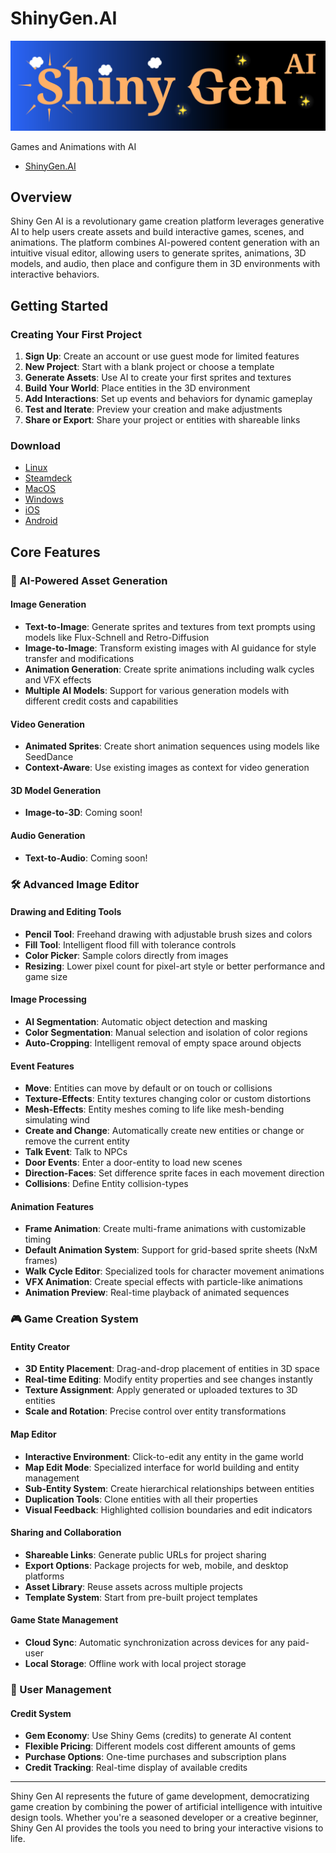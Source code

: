 # ShinyGen.AI

![shiny gen ai logo](https://github.com/ShinyGenAI/ShinyGen.AI/blob/main/shiny_gen_ai_with_background.png?raw=true)

Games and Animations with AI

- [ShinyGen.AI](https://ShinyGen.AI)

## Overview

Shiny Gen AI is a revolutionary game creation platform leverages generative AI to help users create assets and build interactive games, scenes, and animations. The platform combines AI-powered content generation with an intuitive visual editor, allowing users to generate sprites, animations, 3D models, and audio, then place and configure them in 3D environments with interactive behaviors.

## Getting Started

### Creating Your First Project
1. **Sign Up**: Create an account or use guest mode for limited features
2. **New Project**: Start with a blank project or choose a template
3. **Generate Assets**: Use AI to create your first sprites and textures
4. **Build Your World**: Place entities in the 3D environment
5. **Add Interactions**: Set up events and behaviors for dynamic gameplay
6. **Test and Iterate**: Preview your creation and make adjustments
7. **Share or Export**: Share your project or entities with shareable links

### Download
- [Linux](link)
- [Steamdeck](link)
- [MacOS](link)
- [Windows](link)  
- [iOS](link)
- [Android](link)

## Core Features

### 🎨 AI-Powered Asset Generation

#### Image Generation
- **Text-to-Image**: Generate sprites and textures from text prompts using models like Flux-Schnell and Retro-Diffusion
- **Image-to-Image**: Transform existing images with AI guidance for style transfer and modifications
- **Animation Generation**: Create sprite animations including walk cycles and VFX effects
- **Multiple AI Models**: Support for various generation models with different credit costs and capabilities

#### Video Generation
- **Animated Sprites**: Create short animation sequences using models like SeedDance
- **Context-Aware**: Use existing images as context for video generation

#### 3D Model Generation
- **Image-to-3D**: Coming soon!

#### Audio Generation
- **Text-to-Audio**: Coming soon!

### 🛠️ Advanced Image Editor

#### Drawing and Editing Tools
- **Pencil Tool**: Freehand drawing with adjustable brush sizes and colors
- **Fill Tool**: Intelligent flood fill with tolerance controls
- **Color Picker**: Sample colors directly from images
- **Resizing**: Lower pixel count for pixel-art style or better performance and game size

#### Image Processing
- **AI Segmentation**: Automatic object detection and masking
- **Color Segmentation**: Manual selection and isolation of color regions
- **Auto-Cropping**: Intelligent removal of empty space around objects

#### Event Features
- **Move**: Entities can move by default or on touch or collisions
- **Texture-Effects**: Entity textures changing color or custom distortions
- **Mesh-Effects**: Entity meshes coming to life like mesh-bending simulating wind
- **Create and Change**: Automatically create new entities or change or remove the current entity
- **Talk Event**: Talk to NPCs
- **Door Events**: Enter a door-entity to load new scenes
- **Direction-Faces**: Set difference sprite faces in each movement direction
- **Collisions**: Define Entity collision-types

#### Animation Features
- **Frame Animation**: Create multi-frame animations with customizable timing
- **Default Animation System**: Support for grid-based sprite sheets (NxM frames)
- **Walk Cycle Editor**: Specialized tools for character movement animations
- **VFX Animation**: Create special effects with particle-like animations
- **Animation Preview**: Real-time playback of animated sequences

### 🎮 Game Creation System

#### Entity Creator
- **3D Entity Placement**: Drag-and-drop placement of entities in 3D space
- **Real-time Editing**: Modify entity properties and see changes instantly
- **Texture Assignment**: Apply generated or uploaded textures to 3D entities
- **Scale and Rotation**: Precise control over entity transformations

#### Map Editor
- **Interactive Environment**: Click-to-edit any entity in the game world
- **Map Edit Mode**: Specialized interface for world building and entity management
- **Sub-Entity System**: Create hierarchical relationships between entities
- **Duplication Tools**: Clone entities with all their properties
- **Visual Feedback**: Highlighted collision boundaries and edit indicators

#### Sharing and Collaboration
- **Shareable Links**: Generate public URLs for project sharing
- **Export Options**: Package projects for web, mobile, and desktop platforms
- **Asset Library**: Reuse assets across multiple projects
- **Template System**: Start from pre-built project templates

#### Game State Management
- **Cloud Sync**: Automatic synchronization across devices for any paid-user
- **Local Storage**: Offline work with local project storage

### 👤 User Management

#### Credit System
- **Gem Economy**: Use Shiny Gems (credits) to generate AI content
- **Flexible Pricing**: Different models cost different amounts of gems
- **Purchase Options**: One-time purchases and subscription plans
- **Credit Tracking**: Real-time display of available credits

---

Shiny Gen AI represents the future of game development, democratizing game creation by combining the power of artificial intelligence with intuitive design tools. Whether you're a seasoned developer or a creative beginner, Shiny Gen AI provides the tools you need to bring your interactive visions to life.
